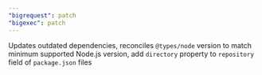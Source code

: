 ```yaml
---
"bigrequest": patch
"bigexec": patch
---
```


Updates outdated dependencies, reconciles `@types/node` version to match minimum supported Node.js version, add `directory` property to `repository` field of `package.json` files
